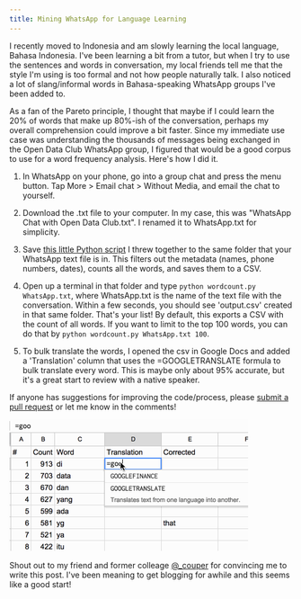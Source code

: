 ```yaml
---
title: Mining WhatsApp for Language Learning
---
```


I recently moved to Indonesia and am slowly learning the local language, Bahasa Indonesia. I've been learning a bit from a tutor, but when I try to use the sentences and words in conversation, my local friends tell me that the style I'm using is too formal and not how people naturally talk. I also noticed a lot of slang/informal words in Bahasa-speaking WhatsApp groups I've been added to.

As a fan of the Pareto principle, I thought that maybe if I could learn the 20% of words that make up 80%-ish of the conversation, perhaps my overall comprehension could improve a bit faster. Since my immediate use case was understanding the thousands of messages being exchanged in the Open Data Club WhatsApp group, I figured that would be a good corpus to use for a word frequency analysis. Here's how I did it.

1. In WhatsApp on your phone, go into a group chat and press the menu button. Tap More > Email chat > Without Media, and email the chat to yourself.

1. Download the .txt file to your computer. In my case, this was "WhatsApp Chat with Open Data Club.txt". I renamed it to WhatsApp.txt for simplicity.

1. Save [this little Python script](/files/wordcount.py) I threw together to the same folder that your WhatsApp text file is in. This filters out the metadata (names, phone numbers, dates), counts all the words, and saves them to a CSV.

1. Open up a terminal in that folder and type `python wordcount.py WhatsApp.txt`, where WhatsApp.txt is the name of the text file with the conversation. Within a few seconds, you should see 'output.csv' created in that same folder. That's your list! By default, this exports a CSV with the count of all words. If you want to limit to the top 100 words, you can do that by `python wordcount.py WhatsApp.txt 100`.

1. To bulk translate the words, I opened the csv in Google Docs and added a 'Translation' column that uses the =GOOGLETRANSLATE formula to bulk translate every word. This is maybe only about 95% accurate, but it's a great start to review with a native speaker.

If anyone has suggestions for improving the code/process, please [submit a pull request](https://github.com/jcontini/jcontini.github.io/pulls) or let me know in the comments! 

![Translating words in Google Sheets](/images/posts/translate.gif)

Shout out to my friend and former colleage [@_couper](https://twitter.com/_couper) for convincing me to write this post. I've been meaning to get blogging for awhile and this seems like a good start!